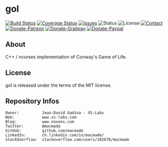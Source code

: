 gol
===

[![Build Status](https://img.shields.io/travis/macmade/gol.svg?branch=master&style=flat)](https://travis-ci.org/macmade/gol)
[![Coverage Status](https://img.shields.io/coveralls/macmade/gol.svg?branch=master&style=flat)](https://coveralls.io/r/macmade/gol?branch=master)
[![Issues](http://img.shields.io/github/issues/macmade/gol.svg?style=flat)](https://github.com/macmade/gol/issues)
![Status](https://img.shields.io/badge/status-active-brightgreen.svg?style=flat)
![License](https://img.shields.io/badge/license-mit-brightgreen.svg?style=flat)
[![Contact](https://img.shields.io/badge/contact-@macmade-blue.svg?style=flat)](https://twitter.com/macmade)  
[![Donate-Patreon](https://img.shields.io/badge/donate-patreon-yellow.svg?style=flat)](https://patreon.com/macmade)
[![Donate-Gratipay](https://img.shields.io/badge/donate-gratipay-yellow.svg?style=flat)](https://www.gratipay.com/macmade)
[![Donate-Paypal](https://img.shields.io/badge/donate-paypal-yellow.svg?style=flat)](https://paypal.me/xslabs)

About
-----

C++ / ncurses implementation of Conway's Game of Life.

License
-------

gol is released under the terms of the MIT license.

Repository Infos
----------------

    Owner:          Jean-David Gadina - XS-Labs
    Web:            www.xs-labs.com
    Blog:           www.noxeos.com
    Twitter:        @macmade
    GitHub:         github.com/macmade
    LinkedIn:       ch.linkedin.com/in/macmade/
    StackOverflow:  stackoverflow.com/users/182676/macmade

